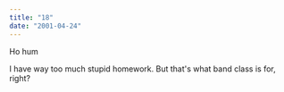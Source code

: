 ```yaml
---
title: "18"
date: "2001-04-24"
---
```


Ho hum

I have way too much stupid homework. But that's what band class is for, right?
